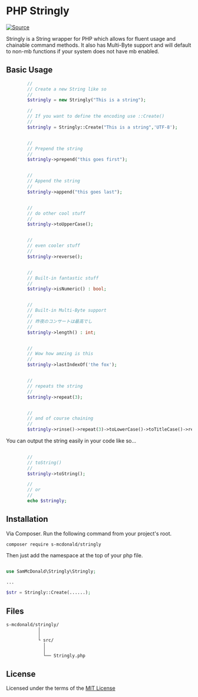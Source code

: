 # PHP Stringly
[![Source](https://img.shields.io/badge/source-S_McDonald-blue.svg)](https://github.com/s-mcdonald/stringly)

Stringly is a String wrapper for PHP which allows for fluent usage and chainable command methods.
It also has Multi-Byte support and will default to non-mb functions if your system does not have mb enabled.


## Basic Usage
```php
        //
        // Create a new String like so
        //
        $stringly = new Stringly("This is a string");

        //
        // If you want to define the encoding use ::Create()
        //
        $stringly = Stringly::Create("This is a string",'UTF-8');


        //
        // Prepend the string
        //
        $stringly->prepend("this goes first");


        //
        // Append the string
        //
        $stringly->append("this goes last");


        //
        // do other cool stuff
        //
        $stringly->toUpperCase();


        //
        // even cooler stuff
        //
        $stringly->reverse();


        //
        // Built-in fantastic stuff
        //
        $stringly->isNumeric() : bool;


        //
        // Built-in Multi-Byte support
        // 
        // 昨夜のコンサートは最高でし
        //
        $stringly->length() : int;


        //
        // Wow how amzing is this
        //
        $stringly->lastIndexOf('the fox');


        //
        // repeats the string
        //
        $stringly->repeat(3);


        //
        // and of course chaining
        //
        $stringly->rinse()->repeat(3)->toLowerCase()->toTitleCase()->reverse()..... //and so on 


```
You can output the string easily in your code like so...

```php
        
        //
        // toString()
        //
        $stringly->toString();

        //
        // or
        //
        echo $stringly;
```




<a name="installation"></a>
## Installation

Via Composer. Run the following command from your project's root.

```
composer require s-mcdonald/stringly
```

Then just add the namespace at the top of your php file.

```php

use SamMcDonald\Stringly\Stringly;

...

$str = Stringly::Create(......);

```


<a name="files"></a>
## Files

```
s-mcdonald/stringly/
            │    
            │    
            └ src/
              │
              │            
              └── Stringly.php

```

## License
<a name="license"></a>
Licensed under the terms of the [MIT License](http://opensource.org/licenses/MIT)
